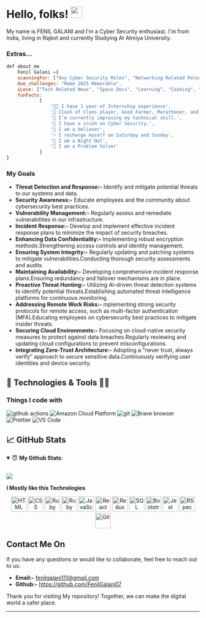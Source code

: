 # Hello, folks! <img src="https://raw.githubusercontent.com/MartinHeinz/MartinHeinz/master/wave.gif" width="30px">

My name is FENIL GALANI and I'm a Cyber Security enthusiast. I'm from India, living in Rajkot and currently Studying At Atmiya University.

### Extras...

```javascript
def about_me
    Fenil Galani ={
    scanningFor: ["Any Cyber Security Roles", "Networking Related Roles"],
    due_challenges: "Make 2025 Memorable",
    iLove: ["Tech Related News", "Space Docs", "Learning", "Cooking", "Cycling", "Hackathons", "Movies"],
    funFacts:
            [
                '👨‍💻 I have 1 year of Internship experience',
                '👯 Clash of Clans player, Good Farmer, Marathoner, and an adventurer',
                '🔭 I’m currently improving my technical skill.',
                '🌱 I have a crush on Cyber Security.',
                '🤝 I am a believer',
                '⚡ I recharge myself on Saturday and Sunday',
                '🌙 I am a Night Owl',
                '🧩 I am a Problem Solver'
            ]
} 
```

### My Goals

- **Threat Detection and Response:-** Identify and mitigate potential threats to our systems and data.
- **Security Awareness:-** Educate employees and the community about cybersecurity best practices.
- **Vulnerability Management:-** Regularly assess and remediate vulnerabilities in our infrastructure.
- **Incident Response:-** Develop and implement effective incident response plans to minimize the impact of security breaches.
- **Enhancing Data Confidentiality:-** Implementing robust encryption methods.Strengthening access controls and identity management.
- **Ensuring System Integrity:-** Regularly updating and patching systems to mitigate vulnerabilities.Conducting thorough security assessments and audits.
- **Maintaining Availability:-** Developing comprehensive incident response plans.Ensuring redundancy and failover mechanisms are in place.
- **Proactive Threat Hunting:-** Utilizing AI-driven threat detection systems to identify potential threats.Establishing automated threat intelligence platforms for continuous monitoring.
- **Addressing Remote Work Risks:-** mplementing strong security protocols for remote access, such as multi-factor authentication (MFA).Educating employees on cybersecurity best practices to mitigate insider threats.
- **Securing Cloud Environments:-** Focusing on cloud-native security measures to protect against data breaches.Regularly reviewing and updating cloud configurations to prevent misconfigurations.
- **Integrating Zero-Trust Architecture:-** Adopting a "never trust, always verify" approach to secure sensitive data.Continuously verifying user identities and device security.

## 🔧 Technologies & Tools 🧑‍💻

<h3>Things I code with</h3>
<p>
 
<img alt="github actions" src="https://img.shields.io/badge/-Github_Actions-2088FF?style=flat-square&logo=github-actions&logoColor=white" />
 <img alt="Amazon Cloud Platform" src="https://img.shields.io/badge/-Amazon_Cloud_Platform-1a73e8?style=flat-square&logo=google-cloud&logoColor=white" />
  <img alt="git" src="https://img.shields.io/badge/-Git-F05032?style=flat-square&logo=git&logoColor=white" />
  <img alt="Brave browser" src="https://img.shields.io/badge/-Brave_Browser-FB542B?style=flat-square&logo=brave&logoColor=white" />
  <img alt="Prettier" src="https://img.shields.io/badge/-Prettier-F7B93E?style=flat-square&logo=prettier&logoColor=white" />
  <img alt="VS Code" src="https://img.shields.io/badge/-VS Code -F7B93E?style=flat-square&logo=VS Code&logoColor=white" />

## &#x1f4c8; GitHub Stats

<details open>
 <summary> 😇 <b>My Github Stats</b>: </summary>

<br>

<p align = "left">
  <img src = "https://github-readme-stats.vercel.app/api?username=fenilgalani07&show_icons=true&theme=tokyonight&line_height=27">
 
</p>

</details>


**I Mostly like this Technologies**

<p align="center">
  <span align="center" class="d-flex">
    <img title="HTML" alt="HTML" height=40 src="https://www.w3.org/html/logo/downloads/HTML5_Badge_256.png">
    <img title="CSS" alt="CSS" height=40
      src="https://www.kindpng.com/picc/m/464-4640184_css3-png-download-css-icon-transparent-png.png">
    <img title="Ruby" alt="Ruby" height=40 src="https://blog.mwpreston.net/wp-content/uploads/2018/09/ruby-logo.png">
    <img title="Ruby On Rails" alt="Ruby On Rails" height=40 src="https://guides.rubyonrails.org/images/favicon.ico">
    <img title="JavaScript" alt="JavaScript" height=40
      src="https://upload.wikimedia.org/wikipedia/commons/thumb/9/99/Unofficial_JavaScript_logo_2.svg/600px-Unofficial_JavaScript_logo_2.svg.png">
    <img title="React" alt="React" height=40 src="https://cdn.worldvectorlogo.com/logos/react-1.svg">
    <img title="Redux" alt="Redux" height=40 src="https://seeklogo.com/images/R/redux-logo-9CA6836C12-seeklogo.com.png">
    <img title="SQL" alt="SQL" height=40
      src="https://e7.pngegg.com/pngimages/614/744/png-clipart-mysql-database-mariadb-dolphin-marine-mammal-animals.png">
    <img title="Bootstrap" alt="Bootstrap" height=40
      src="https://upload.wikimedia.org/wikipedia/commons/thumb/b/b2/Bootstrap_logo.svg/480px-Bootstrap_logo.svg.png">
    <img title="Jest" alt="Jest" height=40 src="https://jestjs.io/img/jest-card-run.svg">
    <img title="RSpec" alt="RSpec" height=40 src="https://seeklogo.com/images/R/rspec-logo-DA1EE19A18-seeklogo.com.png">
    <img title="Git" alt="Git" height=40 src="https://git-scm.com/images/logos/downloads/Git-Icon-1788C.png">
  </span>
</p>


## Contact Me On

If you have any questions or would like to collaborate, feel free to reach out to us:

- **Email:-** fenilgalani111@gmail.com
- **Github:-** https://github.com/FenilGalani07

Thank you for visiting My repository! Together, we can make the digital world a safer place.

---


<!-- Resources -->
<!-- Icons: https://simpleicons.org/ -->
<!-- GitHub Stats: https://github.com/anuraghazra/github-readme-stats -->
<!-- Emojis: https://emojipedia.org/emoji/ -->
<!-- HTML Emojis: https://www.fileformat.info/index.htm -->
<!-- Shields: https://shields.io/ -->
<!-- Awesome GitHub Profile README: https://github.com/abhisheknaiidu/awesome-github-profile-readme -->
